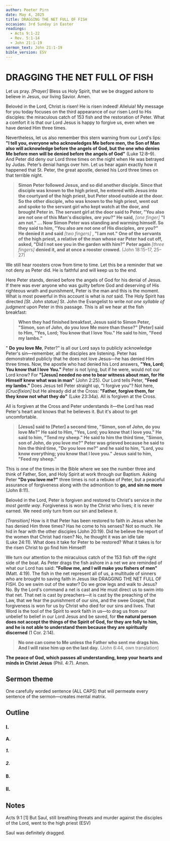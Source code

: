 ```yaml
---
author: Peeter Pirn
date: May 4, 2025
title: DRAGGING THE NET FULL OF FISH
occasion: 3rd Sunday in Easter
readings:
  - Acts 9:1-22
  - Rev. 5:1-14
  - John 21:1-19
sermon_text: John 21:1-19
bible_version: ESV
---
```


# DRAGGING THE NET FULL OF FISH

Let us pray. *\[Prayer]*  Bless us Holy Spirit, that we be dragged ashore to believe in Jesus, our living Savior. Amen.

Belovèd in the Lord, Christ is risen! He is risen indeed! Alleluia! My message for you today focuses on the third appearance of our risen Lord to His disciples: the miraculous catch of 153 fish and the restoration of Peter. What a comfort it is that our Lord Jesus is happy to forgive us, even when we have denied Him three times.

Nevertheless, let us also remember this stern warning from our Lord's lips: **"I tell you, everyone who acknowledges Me before men, the Son of Man also will acknowledge before the angels of God, but the one who denies Me before men will be denied before the angels of God"**  (Luke 12:8–9). And Peter did deny our Lord three times on the night when He was betrayed by Judas. Peter’s denial hangs over him. Let us hear again exactly how it happened that St. Peter, the great apostle, denied his Lord three times on that terrible night.
> **Simon Peter followed Jesus, and so did another disciple. Since that disciple was known to the high priest, he entered with Jesus into the courtyard of the high priest, but Peter stood outside at the door. So the other disciple, who was known to the high priest, went out and spoke to the servant girl who kept watch at the door, and brought Peter in. The servant girl at the door said to Peter, "You also are not one of this Man's disciples,** ***are you*?" He said,**  *\[one finger]*  **"I am not." … Now Simon Peter was standing and warming himself. So they said to him, "You also are not one of His disciples,** ***are you*?” He denied it and said** *\[two fingers]* **, "I am not." One of the servants of the high priest, a relative of the man whose ear Peter had cut off, asked, "Did I not see you in the garden with him?" Peter again** *\[three fingers]*  **denied it, and at once a rooster crowed.**  (John 18:15–17, 25–27)

We still hear roosters crow from time to time. Let this be a reminder that we not deny as Peter did. He is faithful and will keep us to the end.

Here Peter stands, denied before the angels of God for his denial of Jesus. If there was ever anyone who was guilty before God and deserving of His righteous wrath and punishment, Peter is the man and this is the moment. What is most powerful in this account is what is *not* said. The Holy Spirit has directed *\[St. John statue]*  St. John the Evangelist to write *not one syllable of judgment* upon Peter in this passage. This is all we hear at the fish breakfast:
> **When they had finished breakfast, Jesus said to Simon Peter, "Simon, son of John, do you love Me more than these?" \[Peter] said to Him, "Yes, Lord; You know that I love You." He said to him, "Feed my lambs."**

" **Do you love Me**, Peter?" is all our Lord says to publicly acknowledge Peter's sin—remember, all the disciples are listening. Peter has demonstrated publicly that he does not love Jesus—he has denied Him three times. Now, the apostle who had denied his Lord answers, **"Yes, Lord; You know that I love You."**  Peter is not lying, but if he were, would not our Lord know? For **"\[Jesus] needed no one to bear witness about man, for He Himself knew what was in man"**  (John 2:25). Our Lord tells Peter, **"Feed my lambs."**  Does Jesus tell Peter straight up, "I forgive you"? Not here, *\[Crucifixion]*  but He already did at the Cross: **"Father, forgive them, for they know not what they do"**  (Luke 23:34a). All is forgiven at the Cross.

All is forgiven at the Cross and Peter understands it—the Lord has read Peter's heart and knows that he believes it. But it's about to get uncomfortable.
> **\[Jesus] said to \[Peter] a second time, "Simon, son of John, do you love Me?" He said to Him, "Yes, Lord; you know that I love you." He said to him, "Tend my sheep." He said to him the third time, "Simon, son of John, do you love me?" Peter was grieved because he said to him the third time, "Do you love me?" and he said to him, "Lord, you know everything; you know that I love you." Jesus said to him, "Feed my sheep."**

This is one of the times in the Bible where we see the number three and think of Father, Son, and Holy Spirit at work through our Baptism. Asking Peter **"Do you love me?"**  three times is not a rebuke of Peter, but a peaceful assurance of forgiveness along with the admonition to **go, and sin no more** (John 8:11).

Belovèd in the Lord, Peter is forgiven and restored to Christ's service in *the most gentle way*. Forgiveness is won by the Christ who lives; it is never earned. We need only turn from our sin and believe it.

*\[Transition]*  How is it that Peter has been restored to faith in Jesus when he has denied Him three times? Has he come to his senses? Not so much. He hid in fear with the other disciples (John 20:19). Did he believe the report of the women that Christ had risen? No, he thought it was an idle tale (Luke 24:11). What does it take for Peter to be restored? What it takes is for the risen Christ to go find him Himself!

We turn our attention to the miraculous catch of the 153 fish off the right side of the boat. As Peter drags the fish ashore in a net we are reminded of what our Lord has said: **"Follow me, and I will make you fishers of men"**  (Matt. 4:19). The fish in the net represent all of us, a multitude of sinners who are brought to saving faith in Jesus like DRAGGING THE NET FULL OF FISH. Do we swim out of the water? Do we grow legs and walk to Jesus? No. By the Lord's command a net is cast and He must direct us to swim into that net. That net is cast by preachers—it is cast by the preaching of the Law, that we fear the punishment of our sins, and the swee Gospel, that forgiveness is won for us by Christ who died for our sins and lives. That Word is the tool of the Spirit to *work* faith in us—to drag us from our unbelief to belief in our Lord Jesus and be saved, for **the natural person does not accept the things of the Spirit of God, for they are folly to him, and he is not able to understand them because they are spiritually discerned** (1 Cor. 2:14).
> **No one can come to Me unless the Father who sent me drags him. And I will raise him up on the last day.**  (John 6:44, own translation)

**The peace of God, which passes all understanding, keep your hearts and minds in Christ Jesus** (Phil. 4:7). Amen.

## Sermon theme
One carefully worded sentence (ALL CAPS) that will permeate every sentence of the sermon—creates mental matrix.
## Outline
### I.
#### A.
##### 1.
##### 2.
#### B.
### II.
## Notes
Acts 9:1
\[1] But Saul, still breathing threats and murder against the disciples of the Lord, went to the high priest (ESV)

Saul was definitely dragged.